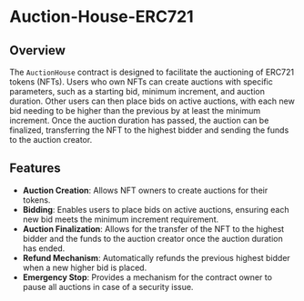 # Auction-House-ERC721

## Overview

The `AuctionHouse` contract is designed to facilitate the auctioning of ERC721 tokens (NFTs). Users who own NFTs can create auctions with specific parameters, such as a starting bid, minimum increment, and auction duration. Other users can then place bids on active auctions, with each new bid needing to be higher than the previous by at least the minimum increment. Once the auction duration has passed, the auction can be finalized, transferring the NFT to the highest bidder and sending the funds to the auction creator.

## Features

- **Auction Creation**: Allows NFT owners to create auctions for their tokens.
- **Bidding**: Enables users to place bids on active auctions, ensuring each new bid meets the minimum increment requirement.
- **Auction Finalization**: Allows for the transfer of the NFT to the highest bidder and the funds to the auction creator once the auction duration has ended.
- **Refund Mechanism**: Automatically refunds the previous highest bidder when a new higher bid is placed.
- **Emergency Stop**: Provides a mechanism for the contract owner to pause all auctions in case of a security issue.
